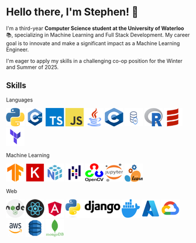 # Hello there, I'm Stephen! 👋

I'm a third-year **Computer Science student at the University of Waterloo** 📚, specializing in Machine Learning and Full Stack Development. My career goal is to innovate and make a significant impact as a Machine Learning Engineer.

I'm eager to apply my skills in a challenging co-op position for the Winter and Summer of 2025.

## Skills

<div align="left">
<p>Languages</p>
<img src="./icons/python.png" alt="python" width="50rem" height="50rem" />
<img src="./icons/cpp.png" alt="C++" width="50rem" height="50rem" />
<img src="./icons/typescript.png" alt="typescript" width="50rem" height="50rem" />
<img src="./icons/JavaScript-logo.png" alt="javascript" width="50rem" height="50rem" />
<img src="./icons/java.png" alt="java" width="50rem" height="50rem" />
<img src="./icons/c.png" alt="c" width="50rem" height="50rem" />
<img src="./icons/sql.png" alt="sql" width="50rem" height="50rem" />
<img src="./icons/r.png" alt="r" width="50rem" height="50rem" />
<img src="./icons/scala.png" alt="scala" width="50rem" height="50rem" />
<img src="./icons/terraform.png" alt="terraform" width="50rem" height="50rem" />

<br>
<p>Machine Learning</p>
<img src="./icons/tensorflow.png" alt="tensorflow" width="50rem" height="50rem" />
<img src="./icons/keras.png" alt="keras" width="50rem" height="50rem" />
<img src="./icons/numpy.png" alt="numpy" width="50rem" height="50rem" />
<img src="./icons/pandas.png" alt="pandas" width="50rem" height="50rem" />
<img src="./icons/opencv.png" alt="opencv" width="50rem" height="50rem" />
<img src="./icons/jupyter.png" alt="jupyter" width="50rem" height="50rem" />
<img src="./icons/sklearn.png" alt="sklearn" width="50rem" height="50rem" />

<br>
<p>Web</p>
<img src="./icons/nodejs.png" alt="node.js" width="50rem" height="50rem" />
<img src="./icons/logo-react-icon.png" alt="react.js" width="50rem" height="50rem" />
<img src="./icons/angular.png" alt="angular" width="50rem" height="50rem" />
<img src="./icons/django.png" alt="django" width="150rem" height="50rem" />
<img src="./icons/docker.png" alt="docker" width="50rem" height="50rem" />
<img src="./icons/azure.png" alt="azure" width="50rem" height="50rem" />
<img src="./icons/gcp.png" alt="gcp" width="50rem" height="50rem" />
<img src="./icons/aws.png" alt="aws" width="50rem" height="50rem" />
<img src="./icons/dynamodb.png" alt="dynamodb" width="50rem" height="50rem" />
<img src="./icons/mongodb.png" alt="mongodb" width="50rem" height="50rem" />

</div>
<!--
**StephenHuang3/StephenHuang3** is a ✨ _special_ ✨ repository because its `README.md` (this file) appears on your GitHub profile.

Here are some ideas to get you started:

- 🔭 I’m currently working on ...
- 🌱 I’m currently learning ...
- 👯 I’m looking to collaborate on ...
- 🤔 I’m looking for help with ...
- 💬 Ask me about ...
- 📫 How to reach me: ...
- 😄 Pronouns: ...
- ⚡ Fun fact: ...
  -->
